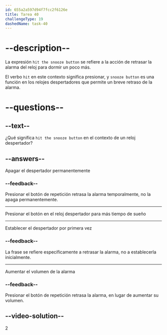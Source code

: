 ```yaml
---
id: 655a2a597d94f7fcc2f6126e
title: Tarea 40
challengeType: 19
dashedName: task-40
---
```


# --description--

La expresión `hit the snooze button` se refiere a la acción de retrasar la alarma del reloj para dormir un poco más.

El verbo `hit` en este contexto significa presionar, y `snooze button` es una función en los relojes despertadores que permite un breve retraso de la alarma.

# --questions--

## --text--

¿Qué significa `hit the snooze button` en el contexto de un reloj despertador?

## --answers--

Apagar el despertador permanentemente

### --feedback--

Presionar el botón de repetición retrasa la alarma temporalmente, no la apaga permanentemente.

---

Presionar el botón en el reloj despertador para más tiempo de sueño

---

Establecer el despertador por primera vez

### --feedback--

La frase se refiere específicamente a retrasar la alarma, no a establecerla inicialmente.

---

Aumentar el volumen de la alarma

### --feedback--

Presionar el botón de repetición retrasa la alarma, en lugar de aumentar su volumen.

## --video-solution--

2
